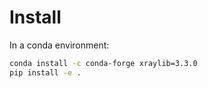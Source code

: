 # Install

In a conda environment:

```bash
conda install -c conda-forge xraylib=3.3.0
pip install -e .
```
